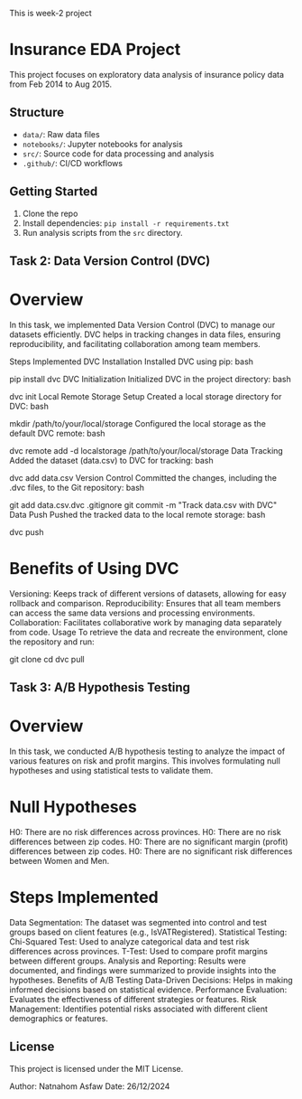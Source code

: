 This is week-2 project

# Insurance EDA Project

This project focuses on exploratory data analysis of insurance policy data from Feb 2014 to Aug 2015.

## Structure

- `data/`: Raw data files
- `notebooks/`: Jupyter notebooks for analysis
- `src/`: Source code for data processing and analysis
- `.github/`: CI/CD workflows

## Getting Started

1. Clone the repo
2. Install dependencies: `pip install -r requirements.txt`
3. Run analysis scripts from the `src` directory.

## Task 2: Data Version Control (DVC)
# Overview
In this task, we implemented Data Version Control (DVC) to manage our datasets efficiently. DVC helps in tracking changes in data files, ensuring reproducibility, and facilitating collaboration among team members.

Steps Implemented
DVC Installation
Installed DVC using pip:
bash

pip install dvc
DVC Initialization
Initialized DVC in the project directory:
bash

dvc init
Local Remote Storage Setup
Created a local storage directory for DVC:
bash

mkdir /path/to/your/local/storage
Configured the local storage as the default DVC remote:
bash

dvc remote add -d localstorage /path/to/your/local/storage
Data Tracking
Added the dataset (data.csv) to DVC for tracking:
bash

dvc add data.csv
Version Control
Committed the changes, including the .dvc files, to the Git repository:
bash

git add data.csv.dvc .gitignore
git commit -m "Track data.csv with DVC"
Data Push
Pushed the tracked data to the local remote storage:
bash

dvc push
# Benefits of Using DVC
Versioning: Keeps track of different versions of datasets, allowing for easy rollback and comparison.
Reproducibility: Ensures that all team members can access the same data versions and processing environments.
Collaboration: Facilitates collaborative work by managing data separately from code.
Usage
To retrieve the data and recreate the environment, clone the repository and run:

git clone <repository-url>
cd <repository-directory>
dvc pull

## Task 3: A/B Hypothesis Testing
# Overview
In this task, we conducted A/B hypothesis testing to analyze the impact of various features on risk and profit margins. This involves formulating null hypotheses and using statistical tests to validate them.

# Null Hypotheses
H0: There are no risk differences across provinces.
H0: There are no risk differences between zip codes.
H0: There are no significant margin (profit) differences between zip codes.
H0: There are no significant risk differences between Women and Men.
# Steps Implemented
Data Segmentation: The dataset was segmented into control and test groups based on client features (e.g., IsVATRegistered).
Statistical Testing:
Chi-Squared Test: Used to analyze categorical data and test risk differences across provinces.
T-Test: Used to compare profit margins between different groups.
Analysis and Reporting: Results were documented, and findings were summarized to provide insights into the hypotheses.
Benefits of A/B Testing
Data-Driven Decisions: Helps in making informed decisions based on statistical evidence.
Performance Evaluation: Evaluates the effectiveness of different strategies or features.
Risk Management: Identifies potential risks associated with different client demographics or features.

## License

This project is licensed under the MIT License.

Author: Natnahom Asfaw
Date: 26/12/2024